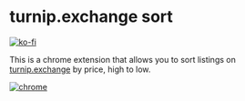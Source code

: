 # turnip.exchange sort

[![ko-fi](https://www.ko-fi.com/img/githubbutton_sm.svg)](https://ko-fi.com/I3I01PVEO)

This is a chrome extension that allows you to sort listings on [turnip.exchange](https://turnip.exchange/islands) by price, high to low.

[![chrome](https://developer.chrome.com/webstore/images/ChromeWebStore_Badge_v2_496x150.png)](https://chrome.google.com/webstore/detail/turnip-exchange-sort/obmccfkghnlpgnkbmhnpooehpkgpmfkl?hl=en&authuser=0)